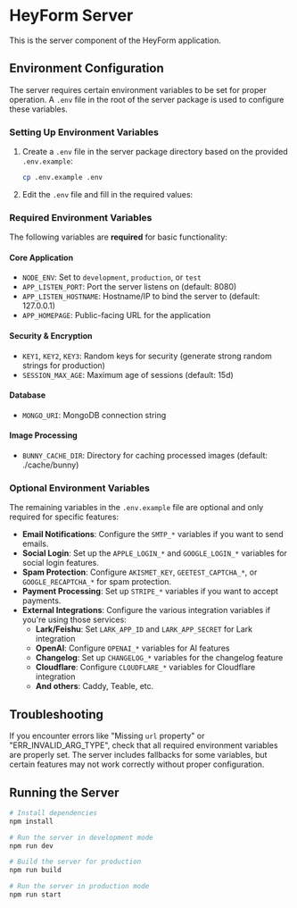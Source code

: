 # HeyForm Server

This is the server component of the HeyForm application.

## Environment Configuration

The server requires certain environment variables to be set for proper operation. A `.env` file in the root of the server package is used to configure these variables.

### Setting Up Environment Variables

1. Create a `.env` file in the server package directory based on the provided `.env.example`:
   ```bash
   cp .env.example .env
   ```

2. Edit the `.env` file and fill in the required values:

### Required Environment Variables

The following variables are **required** for basic functionality:

#### Core Application
- `NODE_ENV`: Set to `development`, `production`, or `test`
- `APP_LISTEN_PORT`: Port the server listens on (default: 8080)
- `APP_LISTEN_HOSTNAME`: Hostname/IP to bind the server to (default: 127.0.0.1)
- `APP_HOMEPAGE`: Public-facing URL for the application

#### Security & Encryption
- `KEY1`, `KEY2`, `KEY3`: Random keys for security (generate strong random strings for production)
- `SESSION_MAX_AGE`: Maximum age of sessions (default: 15d)

#### Database
- `MONGO_URI`: MongoDB connection string

#### Image Processing
- `BUNNY_CACHE_DIR`: Directory for caching processed images (default: ./cache/bunny)

### Optional Environment Variables

The remaining variables in the `.env.example` file are optional and only required for specific features:

- **Email Notifications**: Configure the `SMTP_*` variables if you want to send emails.
- **Social Login**: Set up the `APPLE_LOGIN_*` and `GOOGLE_LOGIN_*` variables for social login features.
- **Spam Protection**: Configure `AKISMET_KEY`, `GEETEST_CAPTCHA_*`, or `GOOGLE_RECAPTCHA_*` for spam protection.
- **Payment Processing**: Set up `STRIPE_*` variables if you want to accept payments.
- **External Integrations**: Configure the various integration variables if you're using those services:
  - **Lark/Feishu**: Set `LARK_APP_ID` and `LARK_APP_SECRET` for Lark integration
  - **OpenAI**: Configure `OPENAI_*` variables for AI features
  - **Changelog**: Set up `CHANGELOG_*` variables for the changelog feature
  - **Cloudflare**: Configure `CLOUDFLARE_*` variables for Cloudflare integration
  - **And others**: Caddy, Teable, etc.

## Troubleshooting

If you encounter errors like "Missing `url` property" or "ERR_INVALID_ARG_TYPE", check that all required environment variables are properly set. The server includes fallbacks for some variables, but certain features may not work correctly without proper configuration.

## Running the Server

```bash
# Install dependencies
npm install

# Run the server in development mode
npm run dev

# Build the server for production
npm run build

# Run the server in production mode
npm run start
```